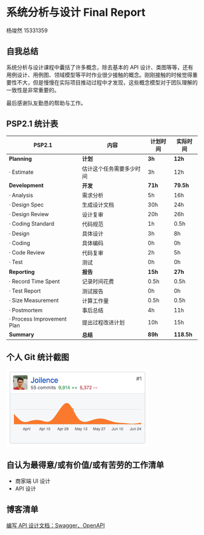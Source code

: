 # 系统分析与设计 Final Report

杨竣然 15331359

## 自我总结

系统分析与设计课程中囊括了许多概念，除去基本的 API 设计、类图等等，还有用例设计、用例图、领域模型等平时作业很少接触的概念。刚刚接触的时候觉得重要性不大，但是慢慢在实际项目推动过程中才发现，这些概念模型对于团队理解的一致性是非常重要的。

最后感谢队友勤恳的帮助与工作。

## PSP2.1 统计表

| **PSP2.1**                 | **内容**                 | 计划时间 | 实际时间   |
| -------------------------- | ------------------------ | -------- | ---------- |
| **Planning**               | **计划**                 | **3h**   | **12h**    |
| · Estimate                 | 估计这个任务需要多少时间 | 3h       | 12h        |
| **Development**            | **开发**                 | **71h**  | **79.5h**  |
| · Analysis                 | 需求分析                 | 5h       | 16h        |
| · Design Spec              | 生成设计文档             | 30h      | 24h        |
| · Design Review            | 设计复审                 | 20h      | 26h        |
| · Coding Standard          | 代码规范                 | 1h       | 0.5h       |
| · Design                   | 具体设计                 | 3h       | 8h         |
| · Coding                   | 具体编码                 | 0h       | 0h         |
| · Code Review              | 代码复审                 | 2h       | 5h         |
| · Test                     | 测试                     | 0h       | 0h         |
| **Reporting**              | **报告**                 | **15h**  | **27h**    |
| · Record Time Spent        | 记录时间花费             | 0.5h     | 0.5h       |
| · Test Report              | 测试报告                 | 0h       | 0h         |
| · Size Measurement         | 计算工作量               | 0.5h     | 0.5h       |
| · Postmortem               | 事后总结                 | 4h       | 11h        |
| · Process Improvement Plan | 提出过程改进计划         | 10h      | 15h        |
| **Summary**                | **总结**                 | **89h**  | **118.5h** |

 

## 个人 Git 统计截图

![git-report-yjr](./assets/git-report-yjr.png)

## 自认为最得意/或有价值/或有苦劳的工作清单

- 商家端 UI 设计
- API 设计

## 博客清单

[编写 API 设计文档：Swagger、OpenAPI](https://joilence.github.io/2018/07/07/swagger-tutorial/)